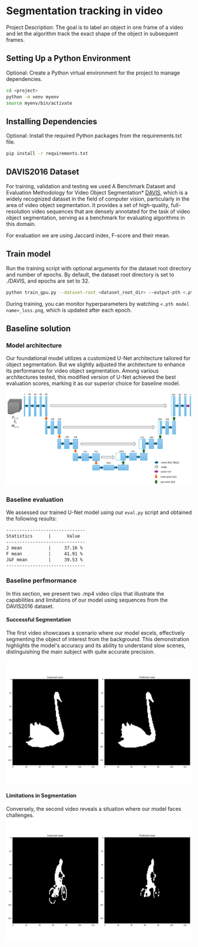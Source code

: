# Segmentation tracking in video

Project Description: The goal is to label an object in one frame of a video and let the algorithm track the exact shape of the object in subsequent frames.

## Setting Up a Python Environment

Optional: Create a Python virtual environment for the project to manage dependencies.

```bash
cd <project>
python -m venv myenv
source myenv/bin/activate
```

## Installing Dependencies

Optional: Install the required Python packages from the requirements.txt file.

```bash
pip install -r requirements.txt
```

## DAVIS2016 Dataset

For training, validation and testing we used A Benchmark Dataset and Evaluation Methodology for Video Object Segmentation\* [DAVIS](https://davischallenge.org/index.html), which is a widely recognized dataset in the field of computer vision, particularly in the area of video object segmentation. It provides a set of high-quality, full-resolution video sequences that are densely annotated for the task of video object segmentation, serving as a benchmark for evaluating algorithms in this domain.

For evaluation we are using Jaccard index, F-score and their mean.

## Train model

Run the training script with optional arguments for the dataset root directory and number of epochs. By default, the dataset root directory is set to ./DAVIS, and epochs are set to 32.

```bash
python train_gpu.py --dataset-root <dataset_root_dir> --output-pth <.pth model name> --epochs <epochs> [--resume <.pth model file>]
```

During training, you can monitor hyperparameters by watching `<.pth model name>_loss.png`, which is updated after each epoch.

## Baseline solution

### Model architecture

Our foundational model utilizes a customized U-Net architecture tailored for object segmentation. But we slightly adjusted the architecture to enhance its performance for video object segmentation. Among various architectures tested, this modified version of U-Net achieved the best evaluation scores, marking it as our superior choice for baseline model.

![Custom Unet](media/unet2-arch.png "Our proposed Unet architecture")

### Baseline evaluation

We assessed our trained U-Net model using our `eval.py` script and obtained the following results:

```
------------------------------
Statistics      |      Value
------------------------------
J mean          |     37.16 %
F mean          |     41.91 %
J&F mean        |     39.53 %
------------------------------
```

### Baseline perfmormance

In this section, we present two .mp4 video clips that illustrate the capabilities and limitations of our model using sequences from the DAVIS2016 dataset.

#### Successful Segmentation

The first video showcases a scenario where our model excels, effectively segmenting the object of interest from the background. This demonstration highlights the model's accuracy and its ability to understand slow scenes, distinguishing the main subject with quite accurate precision.

![Sequence GIF](media/blackswan.gif)

#### Limitations in Segmentation

Conversely, the second video reveals a situation where our model faces challenges.
![Sequence GIF](media/bmx-trees.gif)
